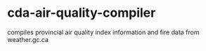 # cda-air-quality-compiler
compiles provincial air quality index information and fire data from weather.gc.ca 
